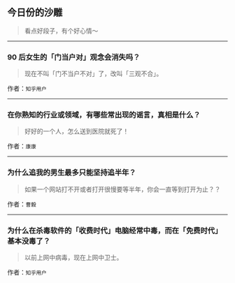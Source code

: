 ## 今日份的沙雕

> 看点好段子，有个好心情～


 
---

### 90 后女生的「门当户对」观念会消失吗？

> 现在不叫「门不当户不对」了，改叫「三观不合」。


作者：`知乎用户`

---

### 在你熟知的行业或领域，有哪些常出现的谣言，真相是什么？

> 好好的一个人，怎么送到医院就死了！


作者：`康康`

---

### 为什么追我的男生最多只能坚持追半年？

> 如果一个网站打不开或者打开很慢要等半年，你会一直等到打开为止？？


作者：`曹毅`

---

### 为什么在杀毒软件的「收费时代」电脑经常中毒，而在「免费时代」基本没毒了？

> 以前上网中病毒，现在上网中卫士。


作者：`知乎用户`
